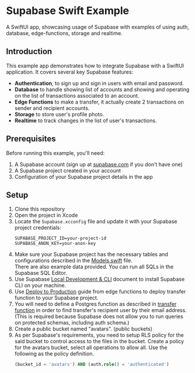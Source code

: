 # Supabase Swift Example

A SwiftUI app, showcasing usage of Supabase with examples of using auth, database, edge-functions, storage and realtime.

## Introduction

This example app demonstrates how to integrate Supabase with a SwiftUI application. It covers several key Supabase features:

- **Authentication**, to sign up and sign in users with email and password.
- **Database** to handle showing list of accounts and showing and operating on the list of transactions associated to an account.
- **Edge Functions** to make a transfer, it actually create 2 transactions on sender and recipient accounts.
- **Storage** to store user's profile photo.
- **Realtime** to track changes in the list of user's transactions.

## Prerequisites

Before running this example, you'll need:

1. A Supabase account (sign up at [supabase.com](https://supabase.com) if you don't have one)
2. A Supabase project created in your account
3. Configuration of your Supabase project details in the app

## Setup

1. Clone this repository
2. Open the project in Xcode
3. Locate the `Supabase.xcconfig` file and update it with your Supabase project credentials:
   ```
   SUPABASE_PROJECT_ID=your-project-id
   SUPABASE_ANON_KEY=your-anon-key
   ```
4. Make sure your Supabase project has the necessary tables and configurations described in the [Models.swift](/SupabaseIntro/Models.swift) file. \
There are also example data provided. You can run all SQLs in the Supabase SQL Editor.
5. Use Supabase [Local Development & CLI](https://supabase.com/docs/guides/local-development) document to install Supabase CLI on your machine.
6. Use [Deploy to Production](https://supabase.com/docs/guides/functions/deploy) guide from edge functions to deploy transfer function to your Supabase project.
7. You will need to define a Postgres function as described in [transfer function](/supabase/functions/transfer/index.ts#l62) in order to find transfer's recipient user by their email address. (This is required because Supabase does not allow you to run queries on protected schemas, including auth schema.)
8. Create a public bucket named "avatars". (public buckets)
9. As per Supabase's requirements, you need to setup RLS policy for the said bucket to control access to the files in the bucket. Create a policy for the avatars bucket, select all operations to allow all. Use the following as the policy definition.
    ```sql
    (bucket_id = 'avatars') AND (auth.role() = 'authenticated')
    ```

## 
